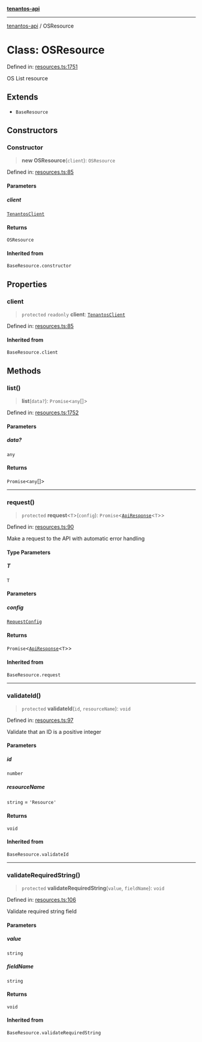 [**tenantos-api**](../README.md)

***

[tenantos-api](../globals.md) / OSResource

# Class: OSResource

Defined in: [resources.ts:1751](https://github.com/shadmanZero/tenantos-api/blob/1c7b7035084787c8e7500a348d67d47efa9ca53a/src/resources.ts#L1751)

OS List resource

## Extends

- `BaseResource`

## Constructors

### Constructor

> **new OSResource**(`client`): `OSResource`

Defined in: [resources.ts:85](https://github.com/shadmanZero/tenantos-api/blob/1c7b7035084787c8e7500a348d67d47efa9ca53a/src/resources.ts#L85)

#### Parameters

##### client

[`TenantosClient`](TenantosClient.md)

#### Returns

`OSResource`

#### Inherited from

`BaseResource.constructor`

## Properties

### client

> `protected` `readonly` **client**: [`TenantosClient`](TenantosClient.md)

Defined in: [resources.ts:85](https://github.com/shadmanZero/tenantos-api/blob/1c7b7035084787c8e7500a348d67d47efa9ca53a/src/resources.ts#L85)

#### Inherited from

`BaseResource.client`

## Methods

### list()

> **list**(`data?`): `Promise`\<`any`[]\>

Defined in: [resources.ts:1752](https://github.com/shadmanZero/tenantos-api/blob/1c7b7035084787c8e7500a348d67d47efa9ca53a/src/resources.ts#L1752)

#### Parameters

##### data?

`any`

#### Returns

`Promise`\<`any`[]\>

***

### request()

> `protected` **request**\<`T`\>(`config`): `Promise`\<[`ApiResponse`](../interfaces/ApiResponse.md)\<`T`\>\>

Defined in: [resources.ts:90](https://github.com/shadmanZero/tenantos-api/blob/1c7b7035084787c8e7500a348d67d47efa9ca53a/src/resources.ts#L90)

Make a request to the API with automatic error handling

#### Type Parameters

##### T

`T`

#### Parameters

##### config

[`RequestConfig`](../interfaces/RequestConfig.md)

#### Returns

`Promise`\<[`ApiResponse`](../interfaces/ApiResponse.md)\<`T`\>\>

#### Inherited from

`BaseResource.request`

***

### validateId()

> `protected` **validateId**(`id`, `resourceName`): `void`

Defined in: [resources.ts:97](https://github.com/shadmanZero/tenantos-api/blob/1c7b7035084787c8e7500a348d67d47efa9ca53a/src/resources.ts#L97)

Validate that an ID is a positive integer

#### Parameters

##### id

`number`

##### resourceName

`string` = `'Resource'`

#### Returns

`void`

#### Inherited from

`BaseResource.validateId`

***

### validateRequiredString()

> `protected` **validateRequiredString**(`value`, `fieldName`): `void`

Defined in: [resources.ts:106](https://github.com/shadmanZero/tenantos-api/blob/1c7b7035084787c8e7500a348d67d47efa9ca53a/src/resources.ts#L106)

Validate required string field

#### Parameters

##### value

`string`

##### fieldName

`string`

#### Returns

`void`

#### Inherited from

`BaseResource.validateRequiredString`
